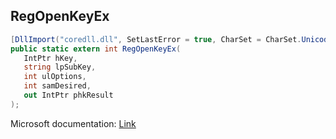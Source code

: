 ## RegOpenKeyEx

```csharp
[DllImport("coredll.dll", SetLastError = true, CharSet = CharSet.Unicode)]
public static extern int RegOpenKeyEx(
   IntPtr hKey,
   string lpSubKey,
   int ulOptions,
   int samDesired,
   out IntPtr phkResult
);
```

Microsoft documentation: [Link](https://docs.microsoft.com/en-us/windows/win32/api/winreg/nf-winreg-regopenkeyexw)
